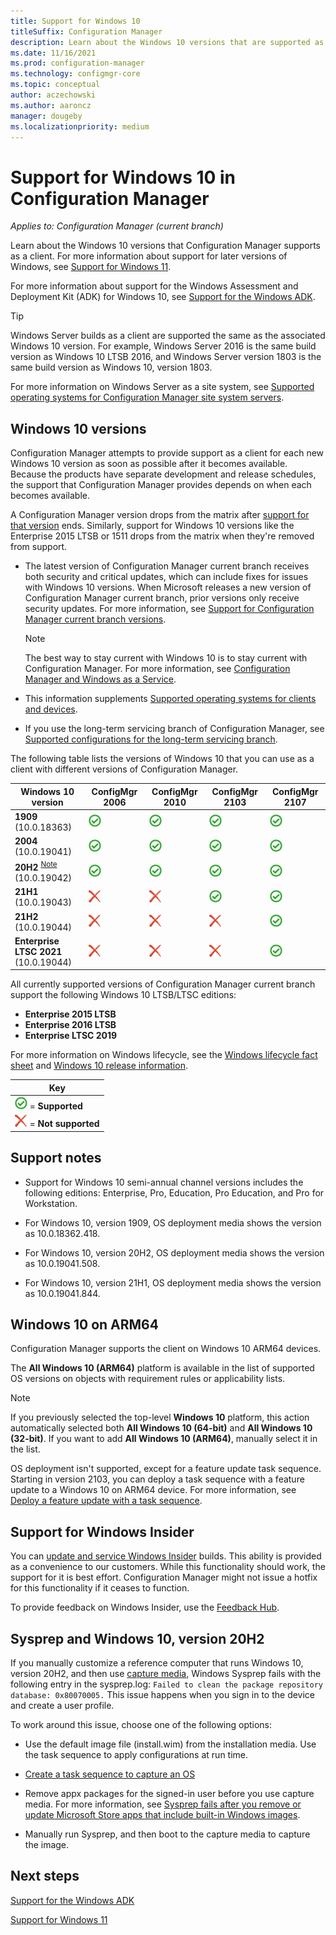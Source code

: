 ```yaml
---
title: Support for Windows 10
titleSuffix: Configuration Manager
description: Learn about the Windows 10 versions that are supported as clients with Configuration Manager.
ms.date: 11/16/2021
ms.prod: configuration-manager
ms.technology: configmgr-core
ms.topic: conceptual
author: aczechowski
ms.author: aaroncz
manager: dougeby
ms.localizationpriority: medium
---
```


# Support for Windows 10 in Configuration Manager  

*Applies to: Configuration Manager (current branch)*

Learn about the Windows 10 versions that Configuration Manager supports as a client. For more information about support for later versions of Windows, see [Support for Windows 11](support-for-windows-11.md).

For more information about support for the Windows Assessment and Deployment Kit (ADK) for Windows 10, see [Support for the Windows ADK](support-for-windows-adk.md).

> [!TIP]
> Windows Server builds as a client are supported the same as the associated Windows 10 version. For example, Windows Server 2016 is the same build version as Windows 10 LTSB 2016, and Windows Server version 1803 is the same build version as Windows 10, version 1803.
>
> For more information on Windows Server as a site system, see [Supported operating systems for Configuration Manager site system servers](supported-operating-systems-for-site-system-servers.md).

## Windows 10 versions

Configuration Manager attempts to provide support as a client for each new Windows 10 version as soon as possible after it becomes available. Because the products have separate development and release schedules, the support that Configuration Manager provides depends on when each becomes available.

A Configuration Manager version drops from the matrix after [support for that version](../../servers/manage/current-branch-versions-supported.md) ends. Similarly, support for Windows 10 versions like the Enterprise 2015 LTSB or 1511 drops from the matrix when they're removed from support.

- The latest version of Configuration Manager current branch receives both security and critical updates, which can include fixes for issues with Windows 10 versions. When Microsoft releases a new version of Configuration Manager current branch, prior versions only receive security updates. For more information, see [Support for Configuration Manager current branch versions](../../servers/manage/current-branch-versions-supported.md).  

    > [!NOTE]
    > The best way to stay current with Windows 10 is to stay current with Configuration Manager. For more information, see [Configuration Manager and Windows as a Service](../../understand/configuration-manager-and-windows-as-service.md).  

- This information supplements [Supported operating systems for clients and devices](supported-operating-systems-for-clients-and-devices.md).  

- If you use the long-term servicing branch of Configuration Manager, see [Supported configurations for the long-term servicing branch](../../understand/supported-configurations-for-ltsb.md).  

The following table lists the versions of Windows 10 that you can use as a client with different versions of Configuration Manager.

| Windows 10 version                         | ConfigMgr 2006 | ConfigMgr 2010 | ConfigMgr 2103 | ConfigMgr 2107 |
|--------------------------------------------|----------------|----------------|----------------|----------------|
| **1909**<br>(10.0.18363) <!--05/10/2022--> | ![Supported](media/green-check.png) | ![Supported](media/green-check.png) | ![Supported](media/green-check.png) | ![Supported](media/green-check.png) |
| **2004**<br>(10.0.19041) <!--12/14/2021--> | ![Supported](media/green-check.png) | ![Supported](media/green-check.png) | ![Supported](media/green-check.png) | ![Supported](media/green-check.png) |
| **20H2** <sup>[Note](#bkmk_20h2)</sup><br>(10.0.19042) <!--05/09/2023--> | ![Supported](media/green-check.png) | ![Supported](media/green-check.png) | ![Supported](media/green-check.png) | ![Supported](media/green-check.png) |
| **21H1**<br>(10.0.19043) <!--12/13/2022--> | ![Not supported](media/red-x.png) | ![Not supported](media/red-x.png) | ![Supported](media/green-check.png) | ![Supported](media/green-check.png) |
| **21H2**<br>(10.0.19044) <!--06/11/2024--> | ![Not supported](media/red-x.png) | ![Not supported](media/red-x.png) | ![Not supported](media/red-x.png) | ![Supported](media/green-check.png) |
| **Enterprise LTSC 2021**<br>(10.0.19044) <!--01/12/2027--> | ![Not supported](media/red-x.png) | ![Not supported](media/red-x.png) | ![Not supported](media/red-x.png) | ![Supported](media/green-check.png) |

All currently supported versions of Configuration Manager current branch support the following Windows 10 LTSB/LTSC editions:

- **Enterprise 2015 LTSB** <!--10/14/2025-->
- **Enterprise 2016 LTSB** <!--10/13/2026-->
- **Enterprise LTSC 2019** <!--01/09/2029-->

For more information on Windows lifecycle, see the [Windows lifecycle fact sheet](/lifecycle/faq/windows) and [Windows 10 release information](/windows/release-health/release-information).

| Key |
|--|
| ![Supported](media/green-check.png) = **Supported**  |
| ![Not supported](media/red-x.png) = **Not supported** |

## Support notes

- Support for Windows 10 semi-annual channel versions includes the following editions: Enterprise, Pro, Education, Pro Education, and Pro for Workstation.

- For Windows 10, version 1909, OS deployment media shows the version as 10.0.18362.418.

- For Windows 10, version 20H2, OS deployment media shows the version as 10.0.19041.508.

- For Windows 10, version 21H1, OS deployment media shows the version as 10.0.19041.844.<!-- 9504158 -->

## <a name="bkmk_arm64"></a> Windows 10 on ARM64

Configuration Manager supports the client on Windows 10 ARM64 devices.<!-- 1353704 -->

The **All Windows 10 (ARM64)** platform is available in the list of supported OS versions on objects with requirement rules or applicability lists.<!--5954175-->

> [!NOTE]
> If you previously selected the top-level **Windows 10** platform, this action automatically selected both **All Windows 10 (64-bit)** and **All Windows 10 (32-bit)**. If you want to add **All Windows 10 (ARM64)**, manually select it in the list.

OS deployment isn't supported, except for a feature update task sequence. Starting in version 2103, you can deploy a task sequence with a feature update to a Windows 10 on ARM64 device. For more information, see [Deploy a feature update with a task sequence](../changes/whats-new-in-version-2103.md#deploy-a-feature-update-with-a-task-sequence).

## Support for Windows Insider

You can [update and service Windows Insider](../../../sum/get-started/configure-classifications-and-products.md#bkmk_WIfB) builds. This ability is provided as a convenience to our customers. While this functionality should work, the support for it is best effort. Configuration Manager might not issue a hotfix for this functionality if it ceases to function.  

To provide feedback on Windows Insider, use the [Feedback Hub](/windows-insider/business/feedback).

## <a name="bkmk_20h2"></a> Sysprep and Windows 10, version 20H2

<!-- 8791974 -->

If you manually customize a reference computer that runs Windows 10, version 20H2, and then use [capture media](../../../osd/deploy-use/create-capture-media.md), Windows Sysprep fails with the following entry in the sysprep.log: `Failed to clean the package repository database: 0x80070005.` This issue happens when you sign in to the device and create a user profile.

To work around this issue, choose one of the following options:

- Use the default image file (install.wim) from the installation media. Use the task sequence to apply configurations at run time.

- [Create a task sequence to capture an OS](../../../osd/deploy-use/create-a-task-sequence-to-capture-an-operating-system.md)

- Remove appx packages for the signed-in user before you use capture media. For more information, see [Sysprep fails after you remove or update Microsoft Store apps that include built-in Windows images](/troubleshoot/windows-client/deployment/sysprep-fails-remove-or-update-store-apps).

- Manually run Sysprep, and then boot to the capture media to capture the image.

## Next steps

[Support for the Windows ADK](support-for-windows-adk.md)

[Support for Windows 11](support-for-windows-11.md)
